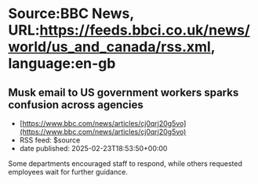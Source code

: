 # Source:BBC News, URL:https://feeds.bbci.co.uk/news/world/us_and_canada/rss.xml, language:en-gb

## Musk email to US government workers sparks confusion across agencies
 - [https://www.bbc.com/news/articles/cj0qrj20g5vo](https://www.bbc.com/news/articles/cj0qrj20g5vo)
 - RSS feed: $source
 - date published: 2025-02-23T18:53:50+00:00

Some departments encouraged staff to respond, while others requested employees wait for further guidance.

